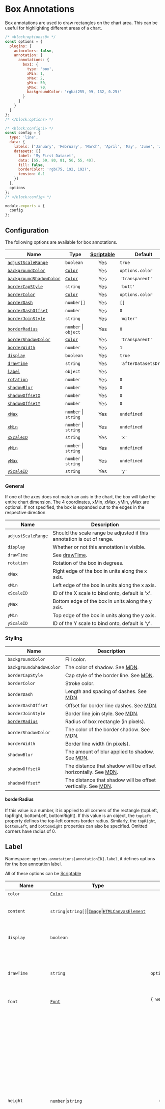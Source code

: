 # Box Annotations

Box annotations are used to draw rectangles on the chart area. This can be useful for highlighting different areas of a chart.

```js chart-editor
/* <block:options:0> */
const options = {
  plugins: {
    autocolors: false,
    annotation: {
      annotations: {
        box1: {
          type: 'box',
          xMin: 1,
          xMax: 2,
          yMin: 50,
          yMax: 70,
          backgroundColor: 'rgba(255, 99, 132, 0.25)'
        }
      }
    }
  }
};
/* </block:options> */

/* <block:config:1> */
const config = {
  type: 'line',
  data: {
    labels: ['January', 'February', 'March', 'April', 'May', 'June', 'July'],
    datasets: [{
      label: 'My First Dataset',
      data: [65, 59, 80, 81, 56, 55, 40],
      fill: false,
      borderColor: 'rgb(75, 192, 192)',
      tension: 0.1
    }]
  },
  options
};
/* </block:config> */

module.exports = {
  config
};
```

## Configuration

The following options are available for box annotations.

| Name | Type | [Scriptable](../options#scriptable-options) | Default
| ---- | ---- | :----: | ----
| [`adjustScaleRange`](#general) | `boolean` | Yes | `true`
| [`backgroundColor`](#styling) | [`Color`](../options#color) | Yes | `options.color`
| [`backgroundShadowColor`](#styling) | [`Color`](../options#color) | Yes | `'transparent'`
| [`borderCapStyle`](#styling) | `string` | Yes | `'butt'`
| [`borderColor`](#styling) | [`Color`](../options#color) | Yes | `options.color`
| [`borderDash`](#styling) | `number[]` | Yes | `[]`
| [`borderDashOffset`](#styling) | `number` | Yes | `0`
| [`borderJoinStyle`](#styling) | `string` | Yes | `'miter'`
| [`borderRadius`](#styling) | `number` \| `object` | Yes | `0`
| [`borderShadowColor`](#styling) | [`Color`](../options#color) | Yes | `'transparent'`
| [`borderWidth`](#styling) | `number`| Yes | `1`
| [`display`](#general) | `boolean` | Yes | `true`
| [`drawTime`](#general) | `string` | Yes | `'afterDatasetsDraw'`
| [`label`](#label) | `object` | Yes |
| [`rotation`](#general) | `number`| Yes | `0`
| [`shadowBlur`](#styling) | `number` | Yes | `0`
| [`shadowOffsetX`](#styling) | `number` | Yes | `0`
| [`shadowOffsetY`](#styling) | `number` | Yes | `0`
| [`xMax`](#general) | `number` \| `string` | Yes | `undefined`
| [`xMin`](#general) | `number` \| `string` | Yes | `undefined`
| [`xScaleID`](#general) | `string` | Yes | `'x'`
| [`yMin`](#general) | `number` \| `string` | Yes | `undefined`
| [`yMax`](#general) | `number` \| `string` | Yes | `undefined`
| [`yScaleID`](#general) | `string` | Yes | `'y'`

### General

If one of the axes does not match an axis in the chart, the box will take the entire chart dimension. The 4 coordinates, xMin, xMax, yMin, yMax are optional. If not specified, the box is expanded out to the edges in the respective direction.

| Name | Description
| ---- | ----
| `adjustScaleRange` | Should the scale range be adjusted if this annotation is out of range.
| `display` | Whether or not this annotation is visible.
| `drawTime` | See [drawTime](../options#draw-time).
| `rotation` | Rotation of the box in degrees.
| `xMax` | Right edge of the box in units along the x axis.
| `xMin` | Left edge of the box in units along the x axis.
| `xScaleID` | ID of the X scale to bind onto, default is 'x'.
| `yMax` | Bottom edge of the box in units along the y axis.
| `yMin` | Top edge of the box in units along the y axis.
| `yScaleID` | ID of the Y scale to bind onto, default is 'y'.

### Styling

| Name | Description
| ---- | ----
| `backgroundColor` | Fill color.
| `backgroundShadowColor` | The color of shadow. See [MDN](https://developer.mozilla.org/en-US/docs/Web/API/CanvasRenderingContext2D/shadowColor).
| `borderCapStyle` | Cap style of the border line. See [MDN](https://developer.mozilla.org/en-US/docs/Web/API/CanvasRenderingContext2D/lineCap).
| `borderColor` | Stroke color.
| `borderDash` | Length and spacing of dashes. See [MDN](https://developer.mozilla.org/en-US/docs/Web/API/CanvasRenderingContext2D/setLineDash).
| `borderDashOffset` | Offset for border line dashes. See [MDN](https://developer.mozilla.org/en-US/docs/Web/API/CanvasRenderingContext2D/lineDashOffset).
| `borderJoinStyle` | Border line join style. See [MDN](https://developer.mozilla.org/en-US/docs/Web/API/CanvasRenderingContext2D/lineJoin).
| [`borderRadius`](#borderradius) | Radius of box rectangle (in pixels).
| `borderShadowColor` | The color of the border shadow. See [MDN](https://developer.mozilla.org/en-US/docs/Web/API/CanvasRenderingContext2D/shadowColor).
| `borderWidth` | Border line width (in pixels).
| `shadowBlur` | The amount of blur applied to shadow. See [MDN](https://developer.mozilla.org/en-US/docs/Web/API/CanvasRenderingContext2D/shadowBlur).
| `shadowOffsetX` | The distance that shadow will be offset horizontally. See [MDN](https://developer.mozilla.org/en-US/docs/Web/API/CanvasRenderingContext2D/shadowOffsetX).
| `shadowOffsetY` | The distance that shadow will be offset vertically. See [MDN](https://developer.mozilla.org/en-US/docs/Web/API/CanvasRenderingContext2D/shadowOffsetY).

#### borderRadius

If this value is a number, it is applied to all corners of the rectangle (topLeft, topRight, bottomLeft, bottomRight). If this value is an object, the `topLeft` property defines the top-left corners border radius. Similarly, the `topRight`, `bottomLeft`, and `bottomRight` properties can also be specified. Omitted corners have radius of 0.

## Label

Namespace: `options.annotations[annotationID].label`, it defines options for the box annotation label.

All of these options can be [Scriptable](../options#scriptable-options)

| Name | Type | Default | Notes
| ---- | ---- | :----: | ----
| `color` | [`Color`](../options#color) | `'black'` | Text color.
| `content` | `string`\|`string[]`\|[`Image`](https://developer.mozilla.org/en-US/docs/Web/API/HTMLImageElement/Image)\|[`HTMLCanvasElement`](https://developer.mozilla.org/en-US/docs/Web/API/HTMLCanvasElement) | `null` | The content to show in the label.
| `display` | `boolean` | `false` | Whether or not the label is shown.
| `drawTime` | `string` | `options.drawTime` | See [drawTime](../options#draw-time). Defaults to the box annotation draw time if unset
| `font` | [`Font`](../options#font) | `{ weight: 'bold' }` | Label font
| `height` | `number`\|`string` | `undefined` | Overrides the height of the image or canvas element. Could be set in pixel by a number, or in percentage of current height of image or canvas element by a string. If undefined, uses the height of the image or canvas element. It is used only when the content is an image or canvas element.
| `padding` | [`Padding`](../options#padding) | `6` | The padding to add around the text label.
| [`position`](#position) | `string`\|`{x: string, y: string}` | `'center'` | Anchor position of label in the box.
| `rotation` | `number` | `undefined` | Rotation of label, in degrees. If `undefined`, the box rotation is used.
| `textAlign` | `string` | `'start'` | Text alignment of label content when there's more than one line. Possible options are: `'left'`, `'start'`, `'center'`, `'end'`, `'right'`.
| `textStrokeColor` | [`Color`](../options#color) | `undefined` | The color of the stroke around the text.
| `textStrokeWidth` | `number` | `0` | Stroke width around the text.
| `width` | `number`\|`string` | `undefined` | Overrides the width of the image or canvas element. Could be set in pixel by a number, or in percentage of current width of image or canvas element by a string. If undefined, uses the width of the image or canvas element. It is used only when the content is an image or canvas element.
| `xAdjust` | `number` | `0` | Adjustment along x-axis (left-right) of label relative to computed position. Negative values move the label left, positive right.
| `yAdjust` | `number` | `0` | Adjustment along y-axis (top-bottom) of label relative to computed position. Negative values move the label up, positive down.

### Position

A position can be set in 2 different values types:

1. `'start'`, `'center'`, `'end'` which are defining where the label will be located
2. a `string`, in percentage format `'number%'`, is representing the percentage on the size where the label will be located

If this value is a string (possible options are `'start'`, `'center'`, `'end'` or a string in percentage format), it is applied to vertical and horizontal position in the box.

If this value is an object, the `x` property defines the horizontal alignment in the box. Similarly, the `y` property defines the vertical alignment in the box. Possible options for both properties are `'start'`, `'center'`, `'end'`, a string in percentage format. Omitted property have value of the default, `'center'`.
